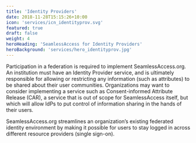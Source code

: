 ```yaml
---
title: 'Identity Providers'
date: 2018-11-28T15:15:26+10:00
icon: 'services/icn_identityprov.svg'
featured: true
draft: false
weight: 4
heroHeading: 'SeamlessAccess for Identity Providers'
heroBackground: 'services/hero_identityprov.jpg'
---
```


Participation in a federation is required to implement SeamlessAccess.org. An institution must have an Identity Provider service, and is ultimately responsible for allowing or restricting any information (such as attributes) to be shared about their user communities. Organizations may want to consider implementing a service such as Consent-informed Attribute Release (CAR), a service that is out of scope for SeamlessAccess itself, but which will allow IdPs to put control of information sharing in the hands of their users. 

SeamlessAccess.org streamlines an organization’s existing federated identity environment by making it possible for users to stay logged in across different resource providers (single sign-on).
